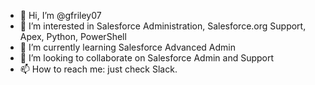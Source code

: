 - 👋 Hi, I’m @gfriley07
- 👀 I’m interested in Salesforce Administration, Salesforce.org Support, Apex, Python, PowerShell
- 🌱 I’m currently learning Salesforce Advanced Admin
- 💞️ I’m looking to collaborate on Salesforce Admin and Support
- 📫 How to reach me: just check Slack. 

<!---
gfriley07/gfriley07 is a ✨ special ✨ repository because its `README.md` (this file) appears on your GitHub profile.
You can click the Preview link to take a look at your changes.
--->
